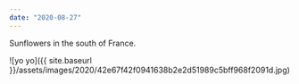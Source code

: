 ```yaml
---
date: "2020-08-27"
---
```


Sunflowers in the south of France.

![yo yo]({{ site.baseurl }}/assets/images/2020/42e67f42f0941638b2e2d51989c5bff968f2091d.jpg)
